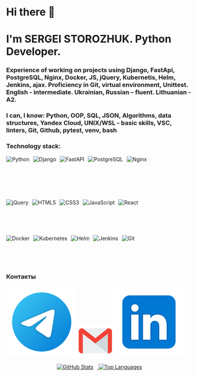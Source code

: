 # Hi there 👋
# I'm SERGEI STOROZHUK. Python Developer.
### Experience of working on projects using Django, FastApi, PostgreSQL, Nginx, Docker, JS, jQuery, Kubernetis, Helm, Jenkins, ajax. Proficiency in Git, virtual environment, Unittest. English - intermediate. Ukrainian, Russian – fluent. Lithuanian - A2.

### I can, I know: Python, OOP, SQL, JSON, Algorithms, data structures, Yandex Cloud, UNIX/WSL - basic skills, VSC, linters, Git, Github, pytest, venv, bash

### Technology stack: 
<div style="display: flex; gap: 10px;">
  <img src="https://cdn.jsdelivr.net/gh/devicons/devicon/icons/python/python-original.svg" alt="Python" height="80">
  <img src="https://cdn.jsdelivr.net/gh/devicons/devicon/icons/django/django-plain.svg" alt="Django" height="80">
  <img src="https://fastapi.tiangolo.com/img/logo-margin/logo-teal.png" alt="FastAPI" height="100">
  <img src="https://cdn.jsdelivr.net/gh/devicons/devicon/icons/postgresql/postgresql-original.svg" alt="PostgreSQL" height="80">
  <img src="https://cdn.jsdelivr.net/gh/devicons/devicon/icons/nginx/nginx-original.svg" alt="Nginx" height="80">
</div>
<br>
<div style="display: flex; gap: 10px;">
  <img src="https://cdn.jsdelivr.net/gh/devicons/devicon/icons/jquery/jquery-plain.svg" alt="jQuery" height="80">
  <img src="https://cdn.jsdelivr.net/gh/devicons/devicon/icons/html5/html5-original.svg" alt="HTML5" height="80">
  <img src="https://cdn.jsdelivr.net/gh/devicons/devicon/icons/css3/css3-original.svg" alt="CSS3" height="80">
  <img src="https://cdn.jsdelivr.net/gh/devicons/devicon/icons/javascript/javascript-original.svg" alt="JavaScript" height="80">
  <img src="https://cdn.jsdelivr.net/gh/devicons/devicon/icons/react/react-original.svg" alt="React" height="80">
</div>
<br>
<div style="display: flex; gap: 10px;">  
  <img src="https://cdn.jsdelivr.net/gh/devicons/devicon/icons/docker/docker-original.svg" alt="Docker" height="80">
  <img src="https://cdn.jsdelivr.net/gh/devicons/devicon/icons/kubernetes/kubernetes-plain.svg" alt="Kubernetes" height="80">
  <img src="https://cdn.jsdelivr.net/gh/devicons/devicon/icons/helm/helm-original.svg" alt="Helm" height="80">
  <img src="https://cdn.jsdelivr.net/gh/devicons/devicon/icons/jenkins/jenkins-plain.svg" alt="Jenkins" height="80">
  <img src="https://cdn.jsdelivr.net/gh/devicons/devicon/icons/git/git-original.svg" alt="Git" height="80">
</div>

### Контакты
[<img src="./svg/telegram.svg">](https://t.me/AKafer82)
[<img src="./svg/gmail.svg" width="90px" height="90px">](mailto:akafer82@gmail.com)
[<img src="./svg/Linkedin.svg">](https://www.linkedin.com/in/sergey-storozhuk-2a128b244/)

<div align="center">
  <a href="https://github-readme-stats.vercel.app/api?username=akafer&hide=contribs&show_icons=true&theme=dark">
    <img src="https://github-readme-stats.vercel.app/api?username=akafer&hide=contribs&show_icons=true&theme=dark" alt="GitHub Stats" height="130" style="margin-right:10px">
  </a>
  <a href="https://github-readme-stats.vercel.app/api/top-langs/?username=akafer&layout=compact&theme=dark">
    <img src="https://github-readme-stats.vercel.app/api/top-langs/?username=akafer&layout=compact&theme=dark" alt="Top Languages" height="130">
  </a>
</div>

<!--
**AKafer/AKafer** is a ✨ _special_ ✨ repository because its `README.md` (this file) appears on your GitHub profile.

Here are some ideas to get you started:

- 🔭 I’m currently working on ...
- 🌱 I’m currently learning ...
- 👯 I’m looking to collaborate on ...
- 🤔 I’m looking for help with ...
- 💬 Ask me about ...
- 📫 How to reach me: ...
- 😄 Pronouns: ...
- ⚡ Fun fact: ...
-->
